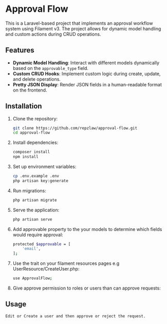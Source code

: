 # Approval Flow

This is a Laravel-based project that implements an approval workflow system using Filament v3. The project allows for dynamic model handling and custom actions during CRUD operations.

## Features

- **Dynamic Model Handling**: Interact with different models dynamically based on the `approvable_type` field.
- **Custom CRUD Hooks**: Implement custom logic during create, update, and delete operations.
- **Pretty JSON Display**: Render JSON fields in a human-readable format on the frontend.

## Installation

1. Clone the repository:
    ```sh
    git clone https://github.com/repzlaw/approval-flow.git
    cd approval-flow
    ```

2. Install dependencies:
    ```sh
    composer install
    npm install
    ```

3. Set up environment variables:
    ```sh
    cp .env.example .env
    php artisan key:generate
    ```

4. Run migrations:
    ```sh
    php artisan migrate
    ```

5. Serve the application:
    ```sh
    php artisan serve
    ```

6. Add approvable property to the your models to determine which fields would require approval:
    ```sh
    protected $approvable = [
        'email',
    ];
    ```

7. Use the trait on your filament resources pages e.g UserResource/CreateUser.php:
    ```sh
    use ApprovalFlow;
    ```

8. Give approve permission to roles or users than can approve requests:

## Usage
    Edit or Create a user and then approve or reject the request.
